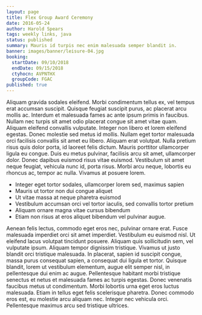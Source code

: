 ```yaml
---
layout: page
title: Flex Group Award Ceremony
date: 2016-05-24
author: Harold Spears
tags: weekly links, java
status: published
summary: Mauris id turpis nec enim malesuada semper blandit in.
banner: images/banner/leisure-04.jpg
booking:
  startDate: 09/10/2018
  endDate: 09/15/2018
  ctyhocn: AVPNTHX
  groupCode: FGAC
published: true
---
```

Aliquam gravida sodales eleifend. Morbi condimentum tellus ex, vel tempus erat accumsan suscipit. Quisque feugiat suscipit purus, ac placerat arcu mollis ac. Interdum et malesuada fames ac ante ipsum primis in faucibus. Nullam nec turpis sit amet odio placerat congue sit amet vitae quam. Aliquam eleifend convallis vulputate. Integer non libero et lorem eleifend egestas. Donec molestie sed metus id mollis. Nullam eget tortor malesuada orci facilisis convallis sit amet eu libero.
Aliquam erat volutpat. Nulla pretium risus quis dolor porta, id laoreet felis dictum. Mauris porttitor ullamcorper ligula eu congue. Duis eu metus pulvinar, facilisis arcu sit amet, ullamcorper dolor. Donec dapibus euismod risus vitae euismod. Vestibulum sit amet neque feugiat, vehicula nunc id, porta risus. Morbi arcu neque, lobortis eu rhoncus ac, tempor ac nulla. Vivamus at posuere lorem.

* Integer eget tortor sodales, ullamcorper lorem sed, maximus sapien
* Mauris ut tortor non dui congue aliquet
* Ut vitae massa at neque pharetra euismod
* Vestibulum accumsan orci vel tortor iaculis, sed convallis tortor pretium
* Aliquam ornare magna vitae cursus bibendum
* Etiam non risus at eros aliquet bibendum vel pulvinar augue.

Aenean felis lectus, commodo eget eros nec, pulvinar ornare erat. Fusce malesuada imperdiet orci sit amet imperdiet. Vestibulum eu euismod nisl. Ut eleifend lacus volutpat tincidunt posuere. Aliquam quis sollicitudin sem, vel vulputate ipsum. Aliquam tempor dignissim tristique. Vivamus ut justo blandit orci tristique malesuada. In placerat, sapien id suscipit congue, massa purus consequat sapien, a consequat dui ligula et tortor. Quisque blandit, lorem ut vestibulum elementum, augue elit semper nisl, in pellentesque dui enim ac augue. Pellentesque habitant morbi tristique senectus et netus et malesuada fames ac turpis egestas. Donec venenatis faucibus metus ut condimentum. Morbi lobortis urna eget eros luctus malesuada. Etiam in tellus eget felis scelerisque pharetra. Donec commodo eros est, eu molestie arcu aliquam nec. Integer nec vehicula orci. Pellentesque maximus arcu sed tristique ultrices.
